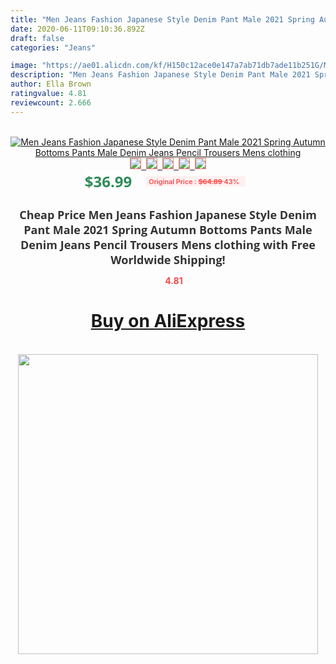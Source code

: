 ```yaml
---
title: "Men Jeans Fashion Japanese Style Denim Pant Male 2021 Spring Autumn Bottoms Pants Male Denim Jeans Pencil Trousers Mens clothing"
date: 2020-06-11T09:10:36.892Z
draft: false
categories: "Jeans"

image: "https://ae01.alicdn.com/kf/H150c12ace0e147a7ab71db7ade11b251G/Men-Jeans-Fashion-Japanese-Style-Denim-Pant-Male-2021-Spring-Autumn-Bottoms-Pants-Male-Denim-Jeans.jpg"
description: "Men Jeans Fashion Japanese Style Denim Pant Male 2021 Spring Autumn Bottoms Pants Male Denim Jeans Pencil Trousers Mens clothing"
author: Ella Brown
ratingvalue: 4.81
reviewcount: 2.666
---
```

<br>
<div style="text-align: center;">
<a href="https://s.click.aliexpress.com/e/_AYKCq1" target="_blank" rel="nofollow noopener noreferrer"><img alt="Men Jeans Fashion Japanese Style Denim Pant Male 2021 Spring Autumn Bottoms Pants Male Denim Jeans Pencil Trousers Mens clothing" class="magnifier-image" src="https://ae01.alicdn.com/kf/H150c12ace0e147a7ab71db7ade11b251G/Men-Jeans-Fashion-Japanese-Style-Denim-Pant-Male-2021-Spring-Autumn-Bottoms-Pants-Male-Denim-Jeans.jpg_640x640.jpg">
<br>
<img style="border:1px solid salmon" src="https://ae01.alicdn.com/kf/H150c12ace0e147a7ab71db7ade11b251G/Men-Jeans-Fashion-Japanese-Style-Denim-Pant-Male-2021-Spring-Autumn-Bottoms-Pants-Male-Denim-Jeans.jpg_120x120.jpg">&nbsp;&nbsp;<img style="border:1px solid salmon" src="https://ae01.alicdn.com/kf/H726ad99fc3b4480393c14b7487e147568/Men-Jeans-Fashion-Japanese-Style-Denim-Pant-Male-2021-Spring-Autumn-Bottoms-Pants-Male-Denim-Jeans.jpg_120x120.jpg">&nbsp;&nbsp;<img style="border:1px solid salmon" src="https://ae01.alicdn.com/kf/H2d7a22ad4a724a30b5d0f75afeea6080l/Men-Jeans-Fashion-Japanese-Style-Denim-Pant-Male-2021-Spring-Autumn-Bottoms-Pants-Male-Denim-Jeans.jpg_120x120.jpg">&nbsp;&nbsp;<img style="border:1px solid salmon" src="https://ae01.alicdn.com/kf/H8899d08cc28e46228c215a83c98407f0a/Men-Jeans-Fashion-Japanese-Style-Denim-Pant-Male-2021-Spring-Autumn-Bottoms-Pants-Male-Denim-Jeans.jpg_120x120.jpg">&nbsp;&nbsp;<img style="border:1px solid salmon" src="https://ae01.alicdn.com/kf/H82170d94835543bfa9bff769074b1fdfV/Men-Jeans-Fashion-Japanese-Style-Denim-Pant-Male-2021-Spring-Autumn-Bottoms-Pants-Male-Denim-Jeans.jpg_120x120.jpg"></a></div><br0>
<div style="text-align: center;"><span style="background-color: white; border: 0px; box-sizing: border-box; color: seagreen; display: inline-block; font-family: &quot;open sans&quot; , &quot;arial&quot; , &quot;helvetica&quot; , sans-serif , &quot;heiti&quot;; font-size: 24px; font-stretch: inherit; font-weight: 700; line-height: inherit; margin: 0px 10px 0px 0px; padding: 0px; vertical-align: middle;">$36.99 </span>
<span style="background: rgb(255 , 241 , 241); border-radius: 3px; border: 0px; box-sizing: border-box; color: #ff4747; display: inline-block; font-family: inherit; font-size: 12px; font-stretch: inherit; font-style: inherit; font-variant: inherit; font-weight: 600; line-height: inherit; margin: 0px; padding: 2px 5px; transform: scale(0.9); vertical-align: middle;">Original Price : <b style="text-decoration: line-through;">$64.89 </b> 43%&nbsp;&nbsp;</span></div>
<h1 style="color: #333333; display: inline-block; font-family: &quot;open sans&quot; , &quot;arial&quot; , &quot;helvetica&quot; , sans-serif , &quot;heiti&quot;; font-size: 18px; font-stretch: inherit; font-weight: 700; text-align: center;">Cheap Price Men Jeans Fashion Japanese Style Denim Pant Male 2021 Spring Autumn Bottoms Pants Male Denim Jeans Pencil Trousers Mens clothing with Free Worldwide Shipping!</h1>
<div style="color: #ff4747; text-align: center;">
<img src="https://4.bp.blogspot.com/-M0ZcTcb-5uY/XleCXlxnR4I/AAAAAAAAAEc/OrjgMkXV1oMQFaCRZj5HQwOCBcu3w1FegCPcBGAYYCw/s1600/star.png" style="height: 15px;">&nbsp;<b>4.81</b></div>
<div class="button_cont" align="center"><a class="buynow_a" href="https://s.click.aliexpress.com/e/_AYKCq1" target="_blank" rel="nofollow noopener noreferrer"><H1>Buy on AliExpress</H1></a></div><br>
<div class="separator" style="clear: both; text-align: center;">
<img src="https://lh3.googleusercontent.com/-pTy5HemUv9M/XlePHvY0dAI/AAAAAAAAAE4/0nX5iRUoIWY8eMW9Dpxeirr157OZliDIgCLcBGAsYHQ/s1600/badge.gif" width="480">
</div>
